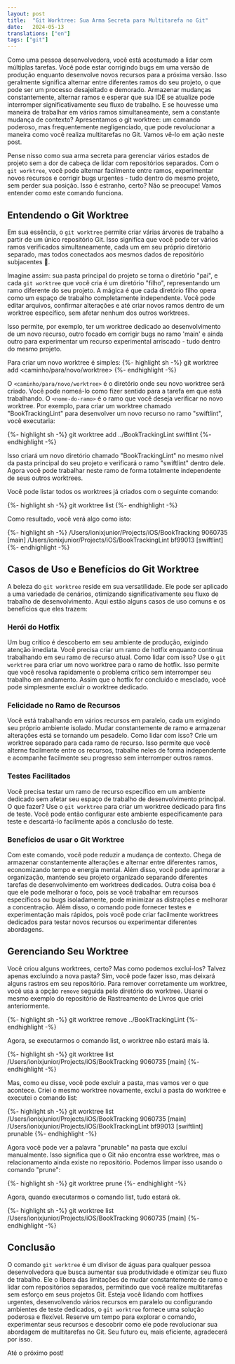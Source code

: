 ```yaml
---
layout: post
title:  "Git Worktree: Sua Arma Secreta para Multitarefa no Git"
date:   2024-05-13
translations: ["en"]
tags: ["git"]
---
```


<p class="intro"><span class="dropcap">C</span>omo uma pessoa desenvolvedora, você está acostumado a lidar com múltiplas tarefas. Você pode estar corrigindo bugs em uma versão de produção enquanto desenvolve novos recursos para a próxima versão. Isso geralmente significa alternar entre diferentes ramos do seu projeto, o que pode ser um processo desajeitado e demorado. Armazenar mudanças constantemente, alternar ramos e esperar que sua IDE se atualize pode interromper significativamente seu fluxo de trabalho. E se houvesse uma maneira de trabalhar em vários ramos simultaneamente, sem a constante mudança de contexto? Apresentamos o git worktree: um comando poderoso, mas frequentemente negligenciado, que pode revolucionar a maneira como você realiza multitarefas no Git. Vamos vê-lo em ação neste post.</p>

Pense nisso como sua arma secreta para gerenciar vários estados de projeto sem a dor de cabeça de lidar com repositórios separados. Com o `git worktree`, você pode alternar facilmente entre ramos, experimentar novos recursos e corrigir bugs urgentes - tudo dentro do mesmo projeto, sem perder sua posição. Isso é estranho, certo? Não se preocupe! Vamos entender como este comando funciona.

## Entendendo o Git Worktree

Em sua essência, o `git worktree` permite criar várias árvores de trabalho a partir de um único repositório Git. Isso significa que você pode ter vários ramos verificados simultaneamente, cada um em seu próprio diretório separado, mas todos conectados aos mesmos dados de repositório subjacentes 🤯.

Imagine assim: sua pasta principal do projeto se torna o diretório "pai", e cada `git worktree` que você cria é um diretório "filho", representando um ramo diferente do seu projeto. A mágica é que cada diretório filho opera como um espaço de trabalho completamente independente. Você pode editar arquivos, confirmar alterações e até criar novos ramos dentro de um worktree específico, sem afetar nenhum dos outros worktrees.

Isso permite, por exemplo, ter um worktree dedicado ao desenvolvimento de um novo recurso, outro focado em corrigir bugs no ramo 'main' e ainda outro para experimentar um recurso experimental arriscado - tudo dentro do mesmo projeto.

Para criar um novo worktree é simples:
{%- highlight sh -%}
git worktree add <caminho/para/novo/worktree> <nome-do-ramo>
{%- endhighlight -%}

O `<caminho/para/novo/worktree>` é o diretório onde seu novo worktree será criado. Você pode nomeá-lo como fizer sentido para a tarefa em que está trabalhando. O `<nome-do-ramo>` é o ramo que você deseja verificar no novo worktree. Por exemplo, para criar um worktree chamado "BookTrackingLint" para desenvolver um novo recurso no ramo "swiftlint", você executaria:

{%- highlight sh -%}
git worktree add ../BookTrackingLint swiftlint
{%- endhighlight -%}

Isso criará um novo diretório chamado "BookTrackingLint" no mesmo nível da pasta principal do seu projeto e verificará o ramo "swiftlint" dentro dele. Agora você pode trabalhar neste ramo de forma totalmente independente de seus outros worktrees.

Você pode listar todos os worktrees já criados com o seguinte comando:

{%- highlight sh -%}
git worktree list
{%- endhighlight -%}

Como resultado, você verá algo como isto:

{%- highlight sh -%}
/Users/ionixjunior/Projects/iOS/BookTracking      9060735 [main]
/Users/ionixjunior/Projects/iOS/BookTrackingLint  bf99013 [swiftlint] 
{%- endhighlight -%}

## Casos de Uso e Benefícios do Git Worktree

A beleza do `git worktree` reside em sua versatilidade. Ele pode ser aplicado a uma variedade de cenários, otimizando significativamente seu fluxo de trabalho de desenvolvimento. Aqui estão alguns casos de uso comuns e os benefícios que eles trazem:

### Herói do Hotfix

Um bug crítico é descoberto em seu ambiente de produção, exigindo atenção imediata. Você precisa criar um ramo de hotfix enquanto continua trabalhando em seu ramo de recurso atual. Como lidar com isso? Use o `git worktree` para criar um novo worktree para o ramo de hotfix. Isso permite que você resolva rapidamente o problema crítico sem interromper seu trabalho em andamento. Assim que o hotfix for concluído e mesclado, você pode simplesmente excluir o worktree dedicado.

### Felicidade no Ramo de Recursos

Você está trabalhando em vários recursos em paralelo, cada um exigindo seu próprio ambiente isolado. Mudar constantemente de ramo e armazenar alterações está se tornando um pesadelo. Como lidar com isso? Crie um worktree separado para cada ramo de recurso. Isso permite que você alterne facilmente entre os recursos, trabalhe neles de forma independente e acompanhe facilmente seu progresso sem interromper outros ramos.

### Testes Facilitados

Você precisa testar um ramo de recurso específico em um ambiente dedicado sem afetar seu espaço de trabalho de desenvolvimento principal. O que fazer? Use o `git worktree` para criar um worktree dedicado para fins de teste. Você pode então configurar este ambiente especificamente para teste e descartá-lo facilmente após a conclusão do teste. 

### Benefícios de usar o Git Worktree

Com este comando, você pode reduzir a mudança de contexto. Chega de armazenar constantemente alterações e alternar entre diferentes ramos, economizando tempo e energia mental. Além disso, você pode aprimorar a organização, mantendo seu projeto organizado separando diferentes tarefas de desenvolvimento em worktrees dedicados. Outra coisa boa é que ele pode melhorar o foco, pois se você trabalhar em recursos específicos ou bugs isoladamente, pode minimizar as distrações e melhorar a concentração. Além disso, o comando pode fornecer testes e experimentação mais rápidos, pois você pode criar facilmente worktrees dedicados para testar novos recursos ou experimentar diferentes abordagens.

## Gerenciando Seu Worktree

Você criou alguns worktrees, certo? Mas como podemos excluí-los? Talvez apenas excluindo a nova pasta? Sim, você pode fazer isso, mas deixará alguns rastros em seu repositório. Para remover corretamente um worktree, você usa a opção `remove` seguida pelo diretório do worktree. Usarei o mesmo exemplo do repositório de Rastreamento de Livros que criei anteriormente. 

{%- highlight sh -%}
git worktree remove ../BookTrackingLint
{%- endhighlight -%}

Agora, se executarmos o comando list, o worktree não estará mais lá.

{%- highlight sh -%}
git worktree list
/Users/ionixjunior/Projects/iOS/BookTracking  9060735 [main]
{%- endhighlight -%}

Mas, como eu disse, você pode excluir a pasta, mas vamos ver o que acontece. Criei o mesmo worktree novamente, excluí a pasta do worktree e executei o comando list:

{%- highlight sh -%}
git worktree list
/Users/ionixjunior/Projects/iOS/BookTracking      9060735 [main]
/Users/ionixjunior/Projects/iOS/BookTrackingLint  bf99013 [swiftlint] prunable
{%- endhighlight -%}

Agora você pode ver a palavra "prunable" na pasta que excluí manualmente. Isso significa que o Git não encontra esse worktree, mas o relacionamento ainda existe no repositório. Podemos limpar isso usando o comando "prune":

{%- highlight sh -%}
git worktree prune
{%- endhighlight -%}

Agora, quando executarmos o comando list, tudo estará ok.

{%- highlight sh -%}
git worktree list
/Users/ionixjunior/Projects/iOS/BookTracking  9060735 [main]
{%- endhighlight -%}

## Conclusão

O comando `git worktree` é um divisor de águas para qualquer pessoa desenvolvedora que busca aumentar sua produtividade e otimizar seu fluxo de trabalho. Ele o libera das limitações de mudar constantemente de ramo e lidar com repositórios separados, permitindo que você realize multitarefas sem esforço em seus projetos Git. Esteja você lidando com hotfixes urgentes, desenvolvendo vários recursos em paralelo ou configurando ambientes de teste dedicados, o `git worktree` fornece uma solução poderosa e flexível. Reserve um tempo para explorar o comando, experimentar seus recursos e descobrir como ele pode revolucionar sua abordagem de multitarefas no Git. Seu futuro eu, mais eficiente, agradecerá por isso.

Até o próximo post!